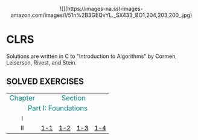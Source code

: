 <p align="center">
  ![](https://images-na.ssl-images-amazon.com/images/I/51n%2B3GEQvYL._SX433_BO1,204,203,200_.jpg)
</p>

# CLRS
Solutions are written in C to "Introduction to Algorithms" by Cormen, Leiserson, Rivest, and Stein.

## SOLVED EXERCISES

<table class="table table-bordered table-striped table-condensed">
    <tr>
        <td><font size="4px" color="#0x888888">Chapter</font></td>
	    <td align = "center" colspan='20' width = "100%"><font size="4px" color="#0x888888">Section</font></td>
    </tr>
    <tr> <td align = "center" colspan='20' width = "100%"><font size="4px" color="#0x888888">Part I: Foundations</font></td></tr>
       <tr>
    	<td align="center">I</td>
    </tr>
          <tr>
    	<td align="center">II</td>
		<td align="center"><a href=""><font color="black">1-1</font></td>
		<td align="center"><a href=""><font color="black">1-2</font></td>
		<td align="center"><a href=""><font color="black">1-3</font></td>
		<td align="center"><a href=""><font color="black">1-4</font></td>
    </tr>
	
